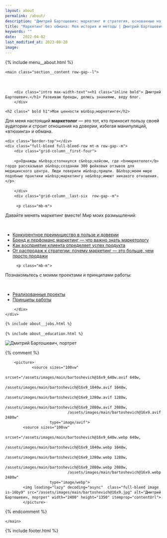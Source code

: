 ```yaml
---
layout: about
permalink: /about/
description: "Дмитрий Бартошевич: маркетинг и стратегия, основанные на уникальных отличиях и доверии. Узнайте больше о моей профессиональной истории здесь." 
title: "Маркетинг без обмана: Моя история и методы | Дмитрий Бартошевич"
keywords: ""
date:   2022-04-02
last_modified_at: 2023-08-20
image:
---
```



<div class="body__container">
  
  {% include menu__about.html %}

 <div itemscope itemtype="https://schema.org/AboutPage">
    <div itemprop="author" itemscope itemtype="https://schema.org/LocalBusiness">
    <meta itemprop="name" content="Дмитрий Бартошевич">
    <meta itemprop="description" content="консультант по маркетингу и стратегии">
    <meta itemprop="email" content="dmitry@bartoshevich">
    <meta itemprop="telephone" content="+375297753340">
     <link itemprop="sameAs" href="https://bartoshevich.by/">
      <link itemprop="sameAs" href="https://www.linkedin.com/in/bartoshevich">
      <link itemprop="sameAs" href="https://www.facebook.com/bartoshevichby/">
      <link itemprop="sameAs" href="https://twitter.com/dbartoshevich">
      <link itemprop="sameAs" href="https://t.me/bartoshevich">
    <div itemprop="address" itemscope itemtype="https://schema.org/PostalAddress">
        <meta itemprop="streetAddress" content="ул. Ольшевского, 22">
        <meta itemprop="addressLocality" content="Минск, Беларусь">
        <meta itemprop="postalCode" content="220073">
    </div>
    <meta itemprop="priceRange" content="$$"> 
    <meta itemprop="openingHours" content="Пн-Сб 09:00-18:00">
    <link itemprop="image" href="/assets/images/main/bartoshevich@16x9.jpg">
    <link itemprop="image" href="/assets/images/main/bartoshevich@4x3.jpg">
    <link itemprop="image" href="/assets/images/main/bartoshevich@1x1.jpg">
  </div>



    <main class="section__content row-gap--l">
        


        <div class="intro max-width-text"><h1 class="inline bold"> Дмитрий Бартошевич.</h1> Развиваю бренды, делюсь знаниями, веду блог. 
        </div>



<section class="full-bleed  row-gap--m">
    

    <h2 class=" bold h1">Мои ценности в&nbsp;маркетинге</h2>
<p>Для меня настоящий <strong>маркетолог</strong> — это тот, кто приносит пользу своей аудитории и строит отношения на доверии, избегая манипуляций, &laquo;втюхинга&raquo; и обмана.</p>
 
    
    <div class="border-top"></div>   
    <div class="full-bleed full-bleed-row mt-m row-gap--m">
        <div class="grid-column__first-four">

        <p>Однажды я&nbsp;столкнулся с&nbsp;кейсом, где <b>маркетолог</b> гордо рассказывал о&nbsp;создании 300 фейковых отзывов для медицинского центра. Люди поверили и&nbsp;пришли. В&nbsp;моем мире подобные практики к&nbsp;маркетингу не&nbsp;имеют никакого отношения. </p>
 
        </div>
        <div class="grid-column__last-six  row-gap--m">

         <p class="mb-m">
Давайте менять маркетинг вместе! Мир моих размышлений:
     </p>       
     <ul class="additive-spacing">
            <li class="list-li ">
                <a class="link" href="/blog/konkurentnoe-preimushhestvo/" > Конкурентное преимущество в&nbsp;пользе и&nbsp;доверии</a>    
            </li>
            <li class="list-li">
                <a class="link" href="/blog/perfomance-and-brand-marketing/" >Бренд и&nbsp;перфоманс маркетинг&nbsp;&mdash; что важно знать маркетологу</a>      
            </li>
            <li class="list-li">
                <a class="link" href="/blog/2-idei-po-razvitiyu-marketinga/">Как восприятие клиента определяет успех продукта</a>      
            </li>
            <li class="list-li">
                <a class="link" href="/blog/marketing-bolshe-chem-prodazhi/">От&nbsp;распродаж к&nbsp;стратегии: почему маркетинг&nbsp;&mdash; это больше, чем просто продажи</a>      
            </li>
     </ul>

         <p class="mb-m">
Познакомьтесь с&nbsp;моими проектами и&nbsp;принципами работы:
     </p>       
     <ul class="additive-spacing">
            <li class="list-li ">
                <a class="link" href="/cases/" > Реализованные проекты</a>    
            </li>
            <li class="list-li ">
                <a class="link" href="/contact/#principles-of-work" > Принципы работы</a>    
            </li>
     </ul> 
         

        </div>
    </div>



</section>





    {% include about__jobs.html %}
   
    {% include about__education.html %}


   

<div class="full-bleed mt-m"  itemprop="image" itemscope itemtype="http://schema.org/ImageObject">	
		<link itemprop="url" href="https://res.cloudinary.com/bartoshevich/image/upload/v1695562479/site/bartoshevich_dmitry.jpg" />
    
 <img loading="lazy" decoding="async" class="full-bleed image is-16by9" sizes="100vw" 
			srcset="https://res.cloudinary.com/bartoshevich/image/upload/w_640/f_auto,q_auto/v1695562479/site/bartoshevich_dmitry.jpg 640w,
			https://res.cloudinary.com/bartoshevich/image/upload/w_1200/f_auto,q_auto/v1695562479/site/bartoshevich_dmitry.jpg 1200w,
      https://res.cloudinary.com/bartoshevich/image/upload/w_1600/f_auto,q_auto/v1695562479/site/bartoshevich_dmitry.jpg 1600w,
      https://res.cloudinary.com/bartoshevich/image/upload/f_auto,q_auto/v1695562479/site/bartoshevich_dmitry.jpg 2560w" 
      src="https://res.cloudinary.com/bartoshevich/image/upload/v1695562479/site/bartoshevich_dmitry.jpg" alt="Дмитрий Бартошевич, портрет" width="2560" height="1440" itemprop="contentUrl"> 



{% comment %}

        <picture>
                <source sizes="100vw" 
                        srcset="/assets/images/main/bartoshevich@16x9_640w.avif 640w,
                                /assets/images/main/bartoshevich@16x9_1040w.avif 1040w,
                                /assets/images/main/bartoshevich@16x9_1280w.avif 1280w,
                                /assets/images/main/bartoshevich@16x9_2080w.avif 2080w,
                                /assets/images/main/bartoshevich@16x9.avif 2400w" 
                        type="image/avif"> 
            <source sizes="100vw" 
                        srcset="/assets/images/main/bartoshevich@16x9_640w.webp 640w,
                                /assets/images/main/bartoshevich@16x9_1040w.webp 1040w,
                                /assets/images/main/bartoshevich@16x9_1280w.webp 1280w,
                                /assets/images/main/bartoshevich@16x9_2080w.webp 2080w,
                                /assets/images/main/bartoshevich@16x9.webp 2400w" 
                        type="image/webp">
            <img loading="lazy" decoding="async"  class="full-bleed image is-16by9" src="/assets/images/main/bartoshevich@16x9.jpg" alt="Дмитрий Бартошевич, портрет" width="2400" height="1350" itemprop="contentUrl">  
            </picture>
{% endcomment %}
</div>
   
           
            
      

    </main>
</div>

{% include footer.html %}
</div>



